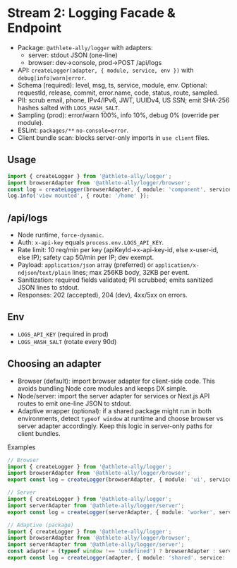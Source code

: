 # Stream 2: Logging Facade & Endpoint

- Package: `@athlete-ally/logger` with adapters:
  - server: stdout JSON (one-line)
  - browser: dev→console, prod→POST /api/logs
- API: `createLogger(adapter, { module, service, env })` with `debug|info|warn|error`.
- Schema (required): level, msg, ts, service, module, env. Optional: requestId, release, commit, error.name, code, status, route, sampled.
- PII: scrub email, phone, IPv4/IPv6, JWT, UUIDv4, US SSN; emit SHA-256 hashes salted with `LOGS_HASH_SALT`.
- Sampling (prod): error/warn 100%, info 10%, debug 0% (override per module).
- ESLint: `packages/**` `no-console=error`.
- Client bundle scan: blocks server-only imports in `use client` files.

## Usage
```ts
import { createLogger } from '@athlete-ally/logger';
import browserAdapter from '@athlete-ally/logger/browser';
const log = createLogger(browserAdapter, { module: 'component', service: 'frontend' });
log.info('view mounted', { route: '/home' });
```

## /api/logs
- Node runtime, `force-dynamic`.
- Auth: `x-api-key` equals `process.env.LOGS_API_KEY`.
- Rate limit: 10 req/min per key (apiKeyId→x-api-key-id, else x-user-id, else IP); safety cap 50/min per IP; dev exempt.
- Payload: `application/json` array (preferred) or `application/x-ndjson`/`text/plain` lines; max 256KB body, 32KB per event.
- Sanitization: required fields validated; PII scrubbed; emits sanitized JSON lines to stdout.
- Responses: 202 (accepted), 204 (dev), 4xx/5xx on errors.

## Env
- `LOGS_API_KEY` (required in prod)
- `LOGS_HASH_SALT` (rotate every 90d)

## Choosing an adapter
- Browser (default): import browser adapter for client-side code. This avoids bundling Node core modules and keeps DX simple.
- Node/server: import the server adapter for services or Next.js API routes to emit one-line JSON to stdout.
- Adaptive wrapper (optional): if a shared package might run in both environments, detect `typeof window` at runtime and choose browser vs server adapter accordingly. Keep this logic in server-only paths for client bundles.

Examples
```ts
// Browser
import { createLogger } from '@athlete-ally/logger';
import browserAdapter from '@athlete-ally/logger/browser';
export const log = createLogger(browserAdapter, { module: 'ui', service: 'frontend' });

// Server
import { createLogger } from '@athlete-ally/logger';
import serverAdapter from '@athlete-ally/logger/server';
export const log = createLogger(serverAdapter, { module: 'worker', service: 'service' });

// Adaptive (package)
import { createLogger } from '@athlete-ally/logger';
import browserAdapter from '@athlete-ally/logger/browser';
import serverAdapter from '@athlete-ally/logger/server';
const adapter = (typeof window !== 'undefined') ? browserAdapter : serverAdapter;
export const log = createLogger(adapter, { module: 'shared', service: 'package' });
```

